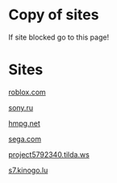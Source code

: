 # Copy of sites
If site blocked
go to this page!

# Sites
[roblox.com](https://sapbot.github.io/copy/roblox)

[sony.ru](https://sapbot.github.io/copy/sonyru)

[hmpg.net](https://sapbot.github.io/copy/hmpgnet/)

[sega.com](https://sapbot.github.io/copy/sega-com/)

[project5792340.tilda.ws](https://sapbot.github.io/copy/project5792340-tilda-ws/)

[s7.kinogo.lu](https://sapbot.github.io/copy/kinogo/)